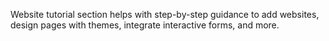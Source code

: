 Website tutorial section helps with step-by-step guidance to add websites, design pages with themes, integrate interactive forms, and more. 